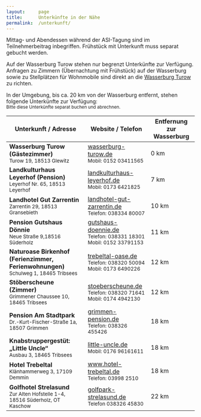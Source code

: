 ```yaml
---
layout:     page
title:      Unterkünfte in der Nähe
permalink:  /unterkunft/
---
```


<div class="c-alert">
    Mittag- und Abendessen während der ASI-Tagung sind im Teilnehmerbeitrag inbegriffen. Frühstück mit Unterkunft muss separat gebucht werden.
</div>

Auf der Wasserburg Turow stehen nur begrenzt Unterkünfte zur Verfügung. Anfragen zu Zimmern (Übernachtung mit Frühstück) auf der Wasserburg sowie zu Stellplätzen für Wohnmobile sind direkt an die <a href="http://wasserburg-turow.de">Wasserburg Turow</a> zu richten.

In der Umgebung, bis ca. 20 km von der Wasserburg entfernt, stehen folgende Unterkünfte zur Verfügung:
<br><small>Bitte diese Unterkünfte separat buchen und abrechnen.</small>

<table class="c-table u-text-left">
    <thead>
        <tr>
            <th class="u-text-left">Unterkunft / Adresse</th>
            <th class="u-text-left">Website / Telefon</th>
            <th class="u-text-left">Entfernung zur Wasserburg</th>
        </tr>
    </thead>
    <tbody>
        <tr>
            <td>
                <strong>Wasserburg Turow (Gästezimmer)</strong>
                <br><small>Turow 19, 18513 Glewitz</small>
            </td>
            <td>
                <a href="http://wasserburg-turow.de">wasserburg-turow.de</a>
                <br><small>Mobil: 0152 03411565</small>
            </td>
            <td>0 km</td>
        </tr>
        <tr>
            <td>
                <strong>Landkulturhaus Leyerhof (Pension)</strong>
                <br><small>Leyerhof Nr. 65, 18513 Leyerhof</small>
            </td>
            <td>
                <a href="http://www.landkulturhaus-leyerhof.de/uebernachtungen/index.html">landkulturhaus-leyerhof.de</a>
                <br><small>Mobil: 0173 6421825</small>
            </td>
            <td>7 km</td>
        </tr>
        <tr>
            <td>
                <strong>Landhotel Gut Zarrentin</strong>
                <br><small>Zarrentin 29, 18513 Gransebieth</small>
            </td>
            <td>
                <a href="http://landhotel-gut-zarrentin.de/zimmer.html">landhotel-gut-zarrentin.de</a>
                <br><small>Telefon: 038334 80007</small>
            </td>
            <td>10 km</td>
        </tr>
        <tr>
            <td>
                <strong>Pension Gutshaus Dönnie</strong>
                <br><small>Neue Straße 9,18516 Süderholz</small>
            </td>
            <td>
                <a href="http://www.gutshaus-doennie.de/preise.html">gutshaus-doennie.de</a>
                <br><small>Telefon: 038331 18301
                <br>Mobil: 0152 33791153</small>
            </td>
            <td>11 km</td>
        </tr>
        <tr>
            <td>
                <strong>Naturoase Birkenhof (Ferienzimmer, Ferienwohnungen)</strong>
                <br><small>Schulweg 1, 18465 Tribsees</small>
            </td>
            <td>
                <a href="http://www.trebeltal-oase.de/#ange">trebeltal-oase.de</a>
                <br><small>Telefon: 038320 50094
                <br>Mobil: 0173 6490226</small>
            </td>
            <td>12 km</td>
        </tr>
        <tr>
            <td>
                <strong>Stöberscheune (Zimmer)</strong>
                <br><small>Grimmener Chaussee 10, 18465 Tribsees</small>
            </td>
            <td>
                <a href="http://www.stoeberscheune.de/zimmer.html">stoeberscheune.de</a>
                <br><small>Telefon: 038320 71641
                <br>Mobil: 0174 4942130</small>
            </td>
            <td>12 km</td>
        </tr>
        <tr>
            <td>
                <strong>Pension Am Stadtpark</strong>
                <br><small>Dr.-Kurt-Fischer-Straße 1a, 18507 Grimmen</small>
            </td>
            <td>
                <a href="http://www.grimmen-pension.de/2.html">grimmen-pension.de</a>
                <br><small>Telefon: 038326 455426</small>
            </td>
            <td>18 km</td>
        </tr>
        <tr>
            <td>
                <strong>Knabstruppergestüt: „Little Uncle“</strong>
                <br><small>Ausbau 3, 18465 Tribsees</small>
            </td>
            <td>
                <a href="http://www.little-uncle.de/">little-uncle.de</a>
                <br><small>Mobil: 0176 96161611</small>
            </td>
            <td>18 km</td>
        </tr>
        <tr>
            <td>
                <strong>Hotel Trebeltal</strong>
                <br><small>Klänhammerweg 3, 17109 Demmin</small>
            </td>
            <td>
                <a href="https://www.hotel-trebeltal.de">www.hotel-trebeltal.de</a>
                <br><small>Telefon: 03998 2510</small>
            </td>
            <td>18 km</td>
        </tr>
        <tr>
            <td>
                <strong>Golfhotel Strelasund</strong>
                <br><small>Zur Alten Hofstelle 1-4, 18516 Süderholz, OT Kaschow</small>
            </td>
            <td>
                <a href="http://golfpark-strelasund.de/golfhotel">golfpark-strelasund.de</a>
                <br><small>Telefon 038326 45830</small>
            </td>
            <td>22 km</td>
        </tr>
    </tbody>
</table>
